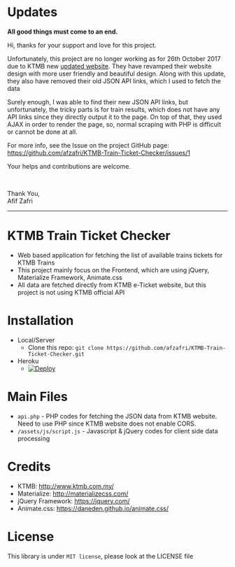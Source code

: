 # Updates
<b>All good things must come to an end.</b>
                        <p>Hi, thanks for your support and love for this project.</p>
                        <p>Unfortunately, this project are no longer working as for 26th October 2017 due to KTMB new <a href="http://www.ktmb.com.my/ktmb_ui/">updated website</a>. They have revamped their website design with more user friendly and beautiful design. Along with this update, they also have removed their old JSON API links, which I used to fetch the data</p>
                        <p>Surely enough, I was able to find their new JSON API links, but unfortunately, the tricky parts is for train results, which does not have any API links since they directly output it to the page. On top of that, they used AJAX in order to render the page, so, normal scraping with PHP is difficult or cannot be done at all.</p>
                        <p>For more info, see the Issue on the project GitHub page: <a href="https://github.com/afzafri/KTMB-Train-Ticket-Checker/issues/1">https://github.com/afzafri/KTMB-Train-Ticket-Checker/issues/1</a></p>
                        <p>Your helps and contributions are welcome.</p><br>
                        <p>Thank You,<br>
                        Afif Zafri</p>

<hr>

# KTMB Train Ticket Checker
- Web based application for fetching the list of available trains tickets for KTMB Trains
- This project mainly focus on the Frontend, which are using jQuery, Materialize Framework, Animate.css
- All data are fetched directly from KTMB e-Ticket website, but this project is not using KTMB official API

# Installation
- Local/Server
  - Clone this repo: ```git clone https://github.com/afzafri/KTMB-Train-Ticket-Checker.git```
- Heroku
  - [![Deploy](https://www.herokucdn.com/deploy/button.svg)](https://heroku.com/deploy)

# Main Files
- ```api.php``` - PHP codes for fetching the JSON data from KTMB website. Need to use PHP since KTMB website does not enable CORS.
- ```/assets/js/script.js``` - Javascript & jQuery codes for client side data processing

# Credits
- KTMB: http://www.ktmb.com.my/
- Materialize: http://materializecss.com/
- jQuery Framework: https://jquery.com/
- Animate.css: https://daneden.github.io/animate.css/

# License
This library is under ```MIT license```, please look at the LICENSE file
